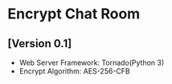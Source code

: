 Encrypt Chat Room
=======================
[Version 0.1]
-----------------------
- Web Server Framework: Tornado(Python 3)
- Encrypt Algorithm: AES-256-CFB

